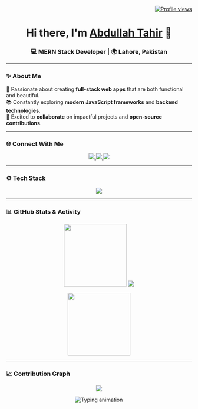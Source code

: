 <!-- Profile Views -->
<p align="right">
  <a href="https://github.com/Abduullaahh">
    <img src="https://komarev.com/ghpvc/?username=Abduullaahh&style=for-the-badge&color=0e75b6" alt="Profile views" />
  </a>
</p>

<!-- Animated Greeting -->
<h1 align="center">
  Hi there, I'm <a href="https://github.com/Abduullaahh">Abdullah Tahir</a> 👋
</h1>
<h3 align="center">💻 MERN Stack Developer | 🌍 Lahore, Pakistan</h3>

---

### ✨ About Me
🚀 Passionate about creating **full-stack web apps** that are both functional and beautiful.  
📚 Constantly exploring **modern JavaScript frameworks** and **backend technologies**.  
🤝 Excited to **collaborate** on impactful projects and **open-source contributions**.  

---

### 🌐 Connect With Me
<p align="center">
  <a href="https://www.linkedin.com/in/abdullah-tahirrr/">
    <img src="https://img.shields.io/badge/LinkedIn-%230077B5.svg?&style=for-the-badge&logo=linkedin&logoColor=white"/>
  </a>
  <a href="mailto:hafizabdullahtahir@gmail.com">
    <img src="https://img.shields.io/badge/Gmail-D14836.svg?&style=for-the-badge&logo=gmail&logoColor=white"/>
  </a>
  <a href="https://github.com/Abduullaahh">
    <img src="https://img.shields.io/badge/GitHub-%23181717.svg?&style=for-the-badge&logo=github&logoColor=white"/>
  </a>
</p>

---

### ⚙️ Tech Stack
<p align="center">
  <img src="https://skillicons.dev/icons?i=react,nextjs,nodejs,express,graphql,js,ts,html,css,bootstrap,tailwind,materialui,git,github,python,c,cpp,mongodb,mysql,postgres,sqlite,ubuntu" />
</p>

---

### 📊 GitHub Stats & Activity
<p align="center">
  <img src="https://github-readme-stats.vercel.app/api?username=Abduullaahh&show_icons=true&theme=tokyonight&hide_border=true" height="170" />
  <img src="https://github-readme-stats.vercel.app/api/top-langs/?username=Abduullaahh&layout=compact&theme=tokyonight&hide_border=true&exclude_repo=old-repo,random-project" />
</p>

<p align="center">
  <img src="https://github-readme-streak-stats.herokuapp.com/?user=Abduullaahh&theme=tokyonight&hide_border=true" height="170" />
</p>

---

### 📈 Contribution Graph
<p align="center">
  <img src="https://github-readme-activity-graph.vercel.app/graph?username=Abduullaahh&theme=tokyo-night&hide_border=true" />
</p>

<p align="center">
  <img src="https://readme-typing-svg.herokuapp.com?font=Fira+Code&size=24&duration=4000&pause=1000&color=0891B2&center=true&vCenter=true&width=500&lines=Let's+Build+Something+Amazing!;Always+Learning+New+Things;Open+To+Collaboration+%26+Opportunities" alt="Typing animation" />
</p>
